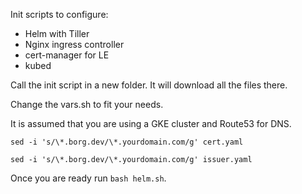 Init scripts to configure:
- Helm with Tiller
- Nginx ingress controller
- cert-manager for LE
- kubed


Call the init script in a new folder. It will download all the files there.

Change the vars.sh to fit your needs.

It is assumed that you are using a GKE cluster and Route53 for DNS.

`sed -i 's/\*.borg.dev/\*.yourdomain.com/g' cert.yaml`

`sed -i 's/\*.borg.dev/\*.yourdomain.com/g' issuer.yaml`


Once you are ready run `bash helm.sh`.